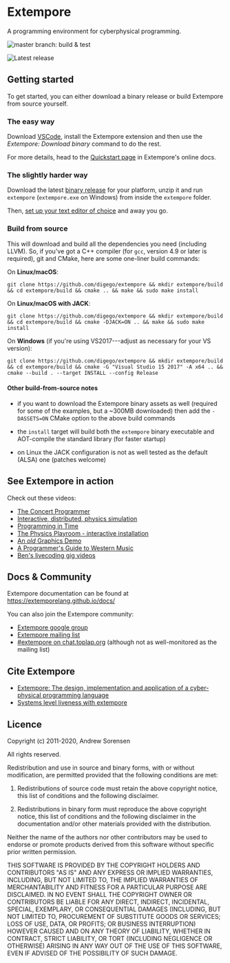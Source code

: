 # Extempore

A programming environment for cyberphysical programming.

![`master` branch: build & test](https://github.com/digego/extempore/workflows/Build%20&%20run%20tests/badge.svg?branch=master)

![Latest release](https://github.com/digego/extempore/workflows/Release/badge.svg)

## Getting started

To get started, you can either download a binary release or build Extempore from
source yourself.

### The easy way

Download [VSCode](https://code.visualstudio.com/), install the Extempore
extension and then use the _Extempore: Download binary_ command to do the rest.

For more details, head to the [Quickstart
page](https://extemporelang.github.io/docs/overview/quickstart/) in Extempore's
online docs.

### The slightly harder way

Download the latest [binary
release](https://github.com/digego/extempore/releases) for your platform, unzip
it and run `extempore` (`extempore.exe` on Windows) from inside the `extempore`
folder.

Then, [set up your text editor of
choice](https://extemporelang.github.io/docs/guides/editor-support/) and away
you go.

### Build from source

This will download and build all the dependencies you need (including LLVM). So,
if you've got a C++ compiler (for `gcc`, version 4.9 or later is required), git
and CMake, here are some one-liner build commands:

On **Linux/macOS**:

    git clone https://github.com/digego/extempore && mkdir extempore/build && cd extempore/build && cmake .. && make && sudo make install
    
On **Linux/macOS with JACK**:

    git clone https://github.com/digego/extempore && mkdir extempore/build && cd extempore/build && cmake -DJACK=ON .. && make && sudo make install
    
On **Windows** (if you're using VS2017---adjust as necessary for your VS
version):

    git clone https://github.com/digego/extempore && mkdir extempore/build && cd extempore/build && cmake -G "Visual Studio 15 2017" -A x64 .. && cmake --build . --target INSTALL --config Release

#### Other build-from-source notes

- if you want to download the Extempore binary assets as well (required for some
  of the examples, but a ~300MB downloaded) then add the `-DASSETS=ON` CMake
  option to the above build commands

- the `install` target will build both the `extempore` binary executable and
  AOT-compile the standard library (for faster startup)

- on Linux the JACK configuration is not as well tested as the default (ALSA)
  one (patches welcome)

## See Extempore in action

Check out these videos:

- [The Concert Programmer](https://www.youtube.com/watch?v=yY1FSsUV-8c)
- [Interactive, distributed, physics simulation](https://vimeo.com/126577281)
- [Programming in Time](https://www.youtube.com/watch?v=Sg2BjFQnr9s)
- [The Physics Playroom - interactive installation](https://vimeo.com/58239256)
- [An *old* Graphics Demo](https://vimeo.com/37293927)
- [A Programmer's Guide to Western Music](https://www.youtube.com/watch?v=xpSYWd_aIiI)
- [Ben's livecoding gig videos](https://benswift.me/livecoding/)

## Docs & Community

Extempore documentation can be found at https://extemporelang.github.io/docs/

You can also join the Extempore community:

- [Extempore google group](http://groups.google.com/group/extemporelang)
- [Extempore mailing list](mailto:extemporelang@googlegroups.com)
- [#extempore on chat.toplap.org](https://chat.toplap.org/home) (although not as
  well-monitored as the mailing list)

## Cite Extempore

- [Extempore: The design, implementation and application of a cyber-physical programming language](https://openresearch-repository.anu.edu.au/handle/1885/144603)
- [Systems level liveness with extempore](https://dl.acm.org/citation.cfm?id=3133858)

## Licence

Copyright (c) 2011-2020, Andrew Sorensen

All rights reserved.

Redistribution and use in source and binary forms, with or without 
modification, are permitted provided that the following conditions are met:

1. Redistributions of source code must retain the above copyright notice, 
   this list of conditions and the following disclaimer.

2. Redistributions in binary form must reproduce the above copyright notice,
   this list of conditions and the following disclaimer in the documentation 
   and/or other materials provided with the distribution.

Neither the name of the authors nor other contributors may be used to endorse
or promote products derived from this software without specific prior written 
permission.

THIS SOFTWARE IS PROVIDED BY THE COPYRIGHT HOLDERS AND CONTRIBUTORS "AS IS" 
AND ANY EXPRESS OR IMPLIED WARRANTIES, INCLUDING, BUT NOT LIMITED TO, THE 
IMPLIED WARRANTIES OF MERCHANTABILITY AND FITNESS FOR A PARTICULAR PURPOSE 
ARE DISCLAIMED. IN NO EVENT SHALL THE COPYRIGHT OWNER OR CONTRIBUTORS BE 
LIABLE FOR ANY DIRECT, INDIRECT, INCIDENTAL, SPECIAL, EXEMPLARY, OR 
CONSEQUENTIAL DAMAGES (INCLUDING, BUT NOT LIMITED TO, PROCUREMENT OF 
SUBSTITUTE GOODS OR SERVICES; LOSS OF USE, DATA, OR PROFITS; OR BUSINESS 
INTERRUPTION) HOWEVER CAUSED AND ON ANY THEORY OF LIABILITY, WHETHER IN 
CONTRACT, STRICT LIABILITY, OR TORT (INCLUDING NEGLIGENCE OR OTHERWISE) 
ARISING IN ANY WAY OUT OF THE USE OF THIS SOFTWARE, EVEN IF ADVISED OF THE 
POSSIBILITY OF SUCH DAMAGE.
